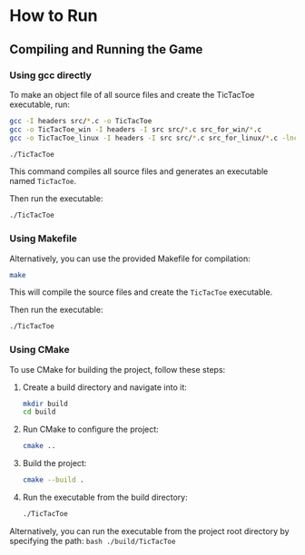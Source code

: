 # How to Run

## Compiling and Running the Game

### Using gcc directly

To make an object file of all source files and create the TicTacToe executable, run:

```bash
gcc -I headers src/*.c -o TicTacToe
gcc -o TicTacToe_win -I headers -I src src/*.c src_for_win/*.c
gcc -o TicTacToe_linux -I headers -I src src/*.c src_for_linux/*.c -lncurses

./TicTacToe
```

This command compiles all source files and generates an executable named `TicTacToe`.

Then run the executable:

```bash
./TicTacToe
```

### Using Makefile

Alternatively, you can use the provided Makefile for compilation:

```bash
make
```

This will compile the source files and create the `TicTacToe` executable.

Then run the executable:

```bash
./TicTacToe
```

### Using CMake

To use CMake for building the project, follow these steps:

1. Create a build directory and navigate into it:
    ```bash
    mkdir build
    cd build
    ```

2. Run CMake to configure the project:
    ```bash
    cmake ..
    ```

3. Build the project:
    ```bash
    cmake --build .
    ```

4. Run the executable from the build directory:
    ```bash
    ./TicTacToe
    ```

Alternatively, you can run the executable from the project root directory by specifying the path:
    ```bash
    ./build/TicTacToe
    ```

